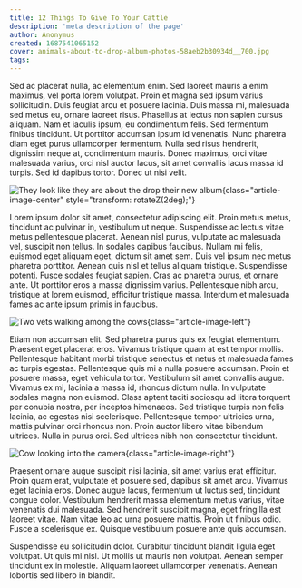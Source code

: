 ```yaml
---
title: 12 Things To Give To Your Cattle
description: 'meta description of the page'
author: Anonymus
created: 1687541065152
cover: animals-about-to-drop-album-photos-58aeb2b30934d__700.jpg
tags:
---
```


Sed ac placerat nulla, ac elementum enim. Sed laoreet mauris a enim maximus, vel porta lorem volutpat. Proin et magna sed ipsum varius sollicitudin. Duis feugiat arcu et posuere lacinia. Duis massa mi, malesuada sed metus eu, ornare laoreet risus. Phasellus at lectus non sapien cursus aliquam. Nam et iaculis ipsum, eu condimentum felis. Sed fermentum finibus tincidunt. Ut porttitor accumsan ipsum id venenatis. Nunc pharetra diam eget purus ullamcorper fermentum. Nulla sed risus hendrerit, dignissim neque at, condimentum mauris. Donec maximus, orci vitae malesuada varius, orci nisl auctor lacus, sit amet convallis lacus massa id turpis. Sed id dapibus tortor. Donec ut nisi velit.

<!--more-->

![They look like they are about the drop their new album](/images/animals-about-to-drop-album-photos-58aeb2b30934d__700.jpg){class="article-image-center" style="transform: rotateZ(2deg);"}

<!-- <div class="flex justify-center">
<img src="/images/animals-about-to-drop-album-photos-58aeb2b30934d__700.jpg" style="height: 100px; width:100px;">
</div> -->

Lorem ipsum dolor sit amet, consectetur adipiscing elit. Proin metus metus, tincidunt ac pulvinar in, vestibulum ut neque. Suspendisse ac lectus vitae metus pellentesque placerat. Aenean nisl purus, vulputate ac malesuada vel, suscipit non tellus. In sodales dapibus faucibus. Nullam mi felis, euismod eget aliquam eget, dictum sit amet sem. Duis vel ipsum nec metus pharetra porttitor. Aenean quis nisl et tellus aliquam tristique. Suspendisse potenti. Fusce sodales feugiat sapien. Cras ac pharetra purus, et ornare ante. Ut porttitor eros a massa dignissim varius. Pellentesque nibh arcu, tristique at lorem euismod, efficitur tristique massa. Interdum et malesuada fames ac ante ipsum primis in faucibus.

![Two vets walking among the cows](/images/veterinary-farm-walking-cowshed-checking-cows_1000x667.jpg){class="article-image-left"}

Etiam non accumsan elit. Sed pharetra purus quis ex feugiat elementum. Praesent eget placerat eros. Vivamus tristique quam at est tempor mollis. Pellentesque habitant morbi tristique senectus et netus et malesuada fames ac turpis egestas. Pellentesque quis mi a nulla posuere accumsan. Proin et posuere massa, eget vehicula tortor. Vestibulum sit amet convallis augue. Vivamus ex mi, lacinia a massa id, rhoncus dictum nulla. In vulputate sodales magna non euismod. Class aptent taciti sociosqu ad litora torquent per conubia nostra, per inceptos himenaeos. Sed tristique turpis non felis lacinia, ac egestas nisi scelerisque. Pellentesque tempor ultricies urna, mattis pulvinar orci rhoncus non. Proin auctor libero vitae bibendum ultrices. Nulla in purus orci. Sed ultrices nibh non consectetur tincidunt.

![Cow looking into the camera](/images/6f9f3ee718d4203b067f07b6addb01dc--to-sell-cow.jpg){class="article-image-right"}

Praesent ornare augue suscipit nisi lacinia, sit amet varius erat efficitur. Proin quam erat, vulputate et posuere sed, dapibus sit amet arcu. Vivamus eget lacinia eros. Donec augue lacus, fermentum ut luctus sed, tincidunt congue dolor. Vestibulum hendrerit massa elementum metus varius, vitae venenatis dui malesuada. Sed hendrerit suscipit magna, eget fringilla est laoreet vitae. Nam vitae leo ac urna posuere mattis. Proin ut finibus odio. Fusce a scelerisque ex. Quisque vestibulum posuere ante quis accumsan.

Suspendisse eu sollicitudin dolor. Curabitur tincidunt blandit ligula eget volutpat. Ut quis mi nisl. Ut mollis ut mauris non volutpat. Aenean semper tincidunt ex in molestie. Aliquam laoreet ullamcorper venenatis. Aenean lobortis sed libero in blandit.